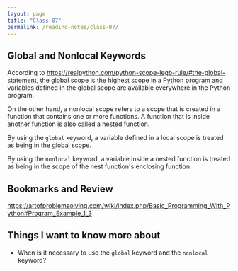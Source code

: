 ```yaml
---
layout: page
title: "Class 07"
permalink: /reading-notes/class-07/
---
```


## Global and Nonlocal Keywords

According to <https://realpython.com/python-scope-legb-rule/#the-global-statement>, the global scope is the highest scope in a Python program and variables defined in the global scope are available everywhere in the Python program.

On the other hand, a nonlocal scope refers to a scope that is created in a function that contains one or more functions. A function that is inside another function is also called a nested function.

By using the `global` keyword, a variable defined in a local scope is treated as being in the global scope.

By using the `nonlocal` keyword, a variable inside a nested function is treated as being in the scope of the nest function's enclosing function.

## Bookmarks and Review

<https://artofproblemsolving.com/wiki/index.php/Basic_Programming_With_Python#Program_Example_1_3>

## Things I want to know more about

- When is it necessary to use the `global` keyword and the `nonlocal` keyword?
